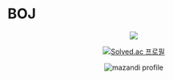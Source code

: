 # BOJ
<div align=center>
	<img src="https://img.shields.io/badge/Java-3776AB?style=flat&logo=java&logoColor=white">
  	<img src="https://img.shields.io/badge/MySQL-#4479A1?style=for-the-badge&logo=mysql&logoColor=white">
	<img src="https://img.shields.io/badge/Python-3776AB?style=for-the-badge&logo=Python&logoColor=white">


 [![Solved.ac 프로필](http://mazassumnida.wtf/api/v2/generate_badge?boj=kevin9981)](https://solved.ac/유저네임)

![mazandi profile](http://mazandi.herokuapp.com/api?handle=kevin9981&theme=warm)
</div>

